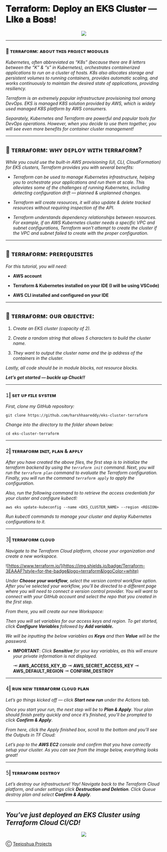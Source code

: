 # 𝐓𝐞𝐫𝐫𝐚𝐟𝐨𝐫𝐦:  𝐃𝐞𝐩𝐥𝐨𝐲 𝐚𝐧 𝐄𝐊𝐒 𝐂𝐥𝐮𝐬𝐭𝐞𝐫 — 𝐋𝐢𝐤𝐞 𝐚 𝐁𝐨𝐬𝐬!

<p align="center">
  <img src="https://imgur.com/7iDEQQH.png" />
</p>

------
###  :loudspeaker: ᴛᴇʀʀᴀғᴏʀᴍ: ᴀʙᴏᴜᴛ ᴛʜɪs ᴘʀᴏᴊᴇᴄᴛ ᴍᴏᴅᴜʟᴇs 

*Kubernetes, often abbreviated as “K8s” (because there are 8 letters between the “K” & “s” in Kubernetes), orchestrates containerized applications to run on a cluster of hosts. K8s also allocates storage and persistent volumes to running containers, provides automatic scaling, and works continuously to maintain the desired state of applications, providing resiliency.*

*Terraform is an extremely popular infrastructure provisioning tool among DevOps. EKS is managed K8S solution provided by AWS, which is widely used managed K8S platform by AWS consumers.*

*Separately, Kubernetes and Terraform are powerful and popular tools for DevOps operations. However, when you decide to use them together, you will see even more benefits for container cluster management!*

-----
## :loudspeaker: ᴛᴇʀʀᴀғᴏʀᴍ: ᴡʜʏ ᴅᴇᴘʟᴏʏ ᴡɪᴛʜ ᴛᴇʀʀᴀғᴏʀᴍ?

*While you could use the built-in AWS provisioning (UI, CLI, CloudFormation) for EKS clusters, Terraform provides you with several benefits:*

* *Terraform can be used to manage Kubernetes infrastructure, helping you to orchestrate your applications and run them at scale. This alleviates some of the challenges of running Kubernetes, including detecting configuration drift — planned & unplanned changes.*

* *Terraform will create resources, it will also update & delete tracked resources without requiring inspection of the API.*

* *Terraform understands dependency relationships between resources. For example, if an AWS Kubernetes cluster needs a specific VPC and subnet configurations, Terraform won’t attempt to create the cluster if the VPC and subnet failed to create with the proper configuration.*

------
## :loudspeaker: ᴛᴇʀʀᴀғᴏʀᴍ: ᴘʀᴇʀᴇǫᴜɪsɪᴛᴇs

*For this tutorial, you will need:*

* **AWS account**

* **Terraform & Kubernetes installed on your IDE (I will be using VSCode)**

* **AWS CLI installed and configured on your IDE**

------
## :loudspeaker: ᴛᴇʀʀᴀғᴏʀᴍ: ᴏᴜʀ ᴏʙᴊᴇᴄᴛɪᴠᴇ:

1. *Create an EKS cluster (capacity of 2).*

2. *Create a random string that allows 5 characters to build the cluster name.*

3. *They want to output the cluster name and the ip address of the containers in the cluster.*

*Lastly, all code should be in module blocks, not resource blocks.*

***Let’s get started — buckle up Chuck!!***

------

### 𝟷| sᴇᴛ ᴜᴘ ғɪʟᴇ sʏsᴛᴇᴍ

*First, clone my GitHub repository:*

```
git clone https://github.com/harshhaareddy/eks-cluster-terraform
```

*Change into the directory to the folder shown below:*
```
cd eks-cluster-terraform
```

------
### 𝟸| ᴛᴇʀʀᴀғᴏʀᴍ ɪɴɪᴛ, ᴘʟᴀɴ & ᴀᴘᴘʟʏ

*After you have created the above files, the first step is to initialize the terraform backend by using the `terraform init` command. Next, you will run the `terraform plan` command to evaluate the Terraform configuration. Finally, you will run the command `terraform apply` to apply the configuration.*

*Also, run the following command to to retrieve the access credentials for your cluster and configure kubectl:*
```
aws eks update-kubeconfig --name <EKS_CLUSTER_NAME> --region <REGION>
```

*Run kubectl commands to manage your cluster and deploy Kubernetes configurations to it.*

------
### 𝟹| ᴛᴇʀʀᴀғᴏʀᴍ ᴄʟᴏᴜᴅ

*Navigate to the Terraform Cloud platform, choose your organization and create a new workspace.*

![https://www.terraform.io/](https://img.shields.io/badge/Terraform-3EAAAF?style=for-the-badge&logo=terraform&logoColor=white)

*Under ***Choose your workflow***, select the version control workflow option. After you’ve selected your workflow, you’ll be directed to a different page where you will need to connect a version control provider. You will want to connect with your GitHub account and select the repo that you created in the first step.*

*From there, you will create our new Workspace:*

*Then you will set variables for our access keys and region. To get started, click ***Configure Variables*** followed by* ***Add variable.***

*We will be inputting the below variables as ***Keys*** and then ***Value*** will be the password.*

* **IMPORTANT**: *Click ***Sensitive*** for your key variables, as this will ensure your private information is not displayed.*

   ⇥  **AWS_ACCESS_KEY_ID**
   ⇥ **AWS_SECRET_ACCESS_KEY**
   ⇥  **AWS_DEFAULT_REGION**
   ⇥ **CONFIRM_DESTROY**

------
   ### 𝟺| ʀᴜɴ ɴᴇᴡ ᴛᴇʀʀᴀғᴏʀᴍ ᴄʟᴏᴜᴅ ᴘʟᴀɴ

   *Let’s go things kicked off — click* ***Start new run*** *under the Actions tab.*

   *Once you start your run, the next step will be to ***Plan & Apply***. Your plan should finish pretty quickly and once it’s finished, you’ll be prompted to click ***Confirm & Apply****.

   *From here, click the Apply finished box, scroll to the bottom and you’ll see the Outputs in TF Cloud:*

   *Let’s pop to the ***AWS EC2*** console and confirm that you have correctly setup your cluster. As you can see from the image below, everything looks great!*

------
   ### 𝟻| ᴛᴇʀʀᴀғᴏʀᴍ ᴅᴇsᴛʀᴏʏ

   *Let’s destroy our infrastructure! Yay! Navigate back to the Terraform Cloud platform, and under settings click ***Destruction and Deletion***. Click Queue destroy plan and select ***Confirm & Apply***.*

------
   ## ***You’ve just deployed an EKS Cluster using Terraform Cloud CI/CD!***

<p align="center">
  <img src="https://imgur.com/7iMQJlY.gif" />
</p>


Ⓒ [Teejoshua Projects](https://github.com/Teejoshua/EKS-Cluster-Deployment-with-Terraform-Cloud-CI-CD.git)
